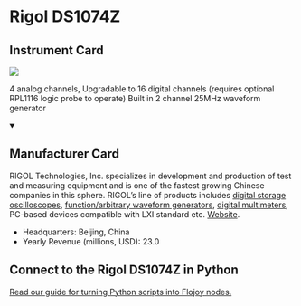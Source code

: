 
# Rigol DS1074Z

## Instrument Card

<img src="https://v5.airtableusercontent.com/v1/19/19/1691539200000/fDQngIGCLQ0UlT5MjexQeQ/EeMdNfDXXAR-Eg0tyFhadnZpr-sd3MS9vuD1FKjdI8aDxi1KA3NYkLC-e6jwprWVKq7nBly5bvgf4PaxcschQmmGDW6DRKWjaUyBfVpPnDktYoOTWtzltVn3PA4lLTww/PddduRg1TDV1mLOcS5BELSR2AhvMOh-FcyVJm2xusgk"/>
<p>4 analog channels, Upgradable to 16 digital channels (requires optional RPL1116 logic probe to operate)
Built in 2 channel 25MHz waveform generator</p>

<details open>
<summary><h2>Manufacturer Card</h2></summary>

RIGOL Technologies, Inc. specializes in development and production of test and measuring equipment and is one of the fastest growing Chinese companies in this sphere.
RIGOL’s line of products includes [digital storage oscilloscopes](https://www.tmatlantic.com/e-store/index.php?SECTION_ID=227), [function/arbitrary waveform generators](https://www.tmatlantic.com/e-store/index.php?SECTION_ID=230), [digital multimeters](https://www.tmatlantic.com/e-store/index.php?SECTION_ID=233), PC-based devices compatible with LXI standard etc. <a href="https://www.rigol.com/">Website</a>.

<ul>
  <li>Headquarters: Beijing, China</li>
  <li>Yearly Revenue (millions, USD): 23.0</li>
</ul>
</details>

## Connect to the Rigol DS1074Z in Python

[Read our guide for turning Python scripts into Flojoy nodes.](https://docs.flojoy.ai/custom-nodes/creating-custom-node/)



